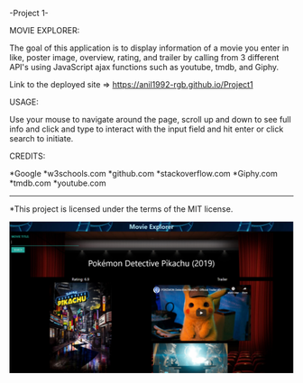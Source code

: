 -Project 1-

MOVIE EXPLORER:


The goal of this application is to display information of a movie you enter in like, poster image, overview, rating, and trailer by calling from 3 different API's using JavaScript ajax functions such as youtube, tmdb, and Giphy. 

Link to the deployed site => https://anil1992-rgb.github.io/Project1



USAGE:


Use your mouse to navigate around the page, scroll up and down to see full info and click and type to interact with the input field and     hit enter or click search to initiate.


CREDITS:

*Google 
*w3schools.com
*github.com
*stackoverflow.com
*Giphy.com
*tmdb.com
*youtube.com
  
-----------------------------------------------------------------


*This project is licensed under the terms of the MIT license.

![Alt text](project1screenshot.PNG?raw=true "MovieExplorerPreview")

